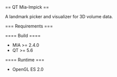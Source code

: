 == QT Mia-lmpick ==

A landmark picker and visualizer for 3D volume data.

=== Requirements ===

==== Build ====

* MIA >= 2.4.0
* QT >= 5.6

==== Runtime ===

* OpenGL ES 2.0


